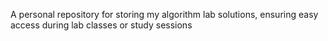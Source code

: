 A personal repository for storing my algorithm lab solutions, ensuring easy access during lab classes or study sessions
